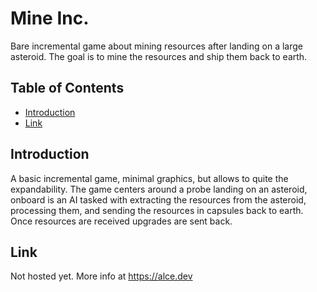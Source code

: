 # Mine Inc.

Bare incremental game about mining resources after landing on a large asteroid. The goal is to mine the resources and ship them back to earth.

## Table of Contents

- [Introduction](#introduction)
- [Link](#Link)

## Introduction

A basic incremental game, minimal graphics, but allows to quite the expandability. The game centers around a probe landing on an asteroid, onboard is an AI tasked with extracting the resources from the asteroid, processing them, and sending the resources in capsules back to earth. Once resources are received upgrades are sent back. 

## Link

Not hosted yet.
More info at https://alce.dev